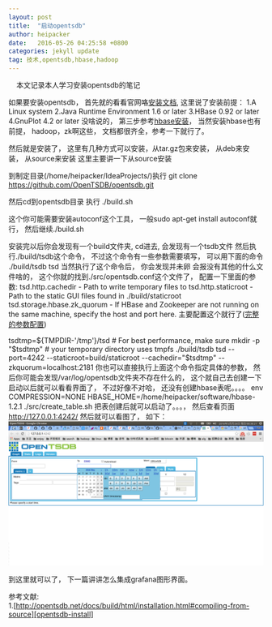```yaml
---
layout: post
title:  "启动opentsdb"
author: heipacker
date:   2016-05-26 04:25:58 +0800
categories: jekyll update
tag: 技术,opentsdb,hbase,hadoop
---
```

&nbsp;&nbsp;&nbsp;&nbsp;本文记录本人学习安装opentsdb的笔记


如果要安装opentsdb， 首先就的看看官网咯[安装文档][opentsdb-install],
这里说了安装前提：
1.A Linux system
2.Java Runtime Environment 1.6 or later
3.HBase 0.92 or later
4.GnuPlot 4.2 or later
没啥说的， 第三步参考[hbase安装][hbase-install]， 当然安装hbase也有前提， hadoop，zk啊这些， 文档都很齐全，参考一下就行了。

然后就是安装了， 这里有几种方式可以安装，从tar.gz包来安装， 从deb来安装， 从source来安装
这里主要讲一下从source安装

到制定目录(/home/heipacker/IdeaProjects/)执行
git clone https://github.com/OpenTSDB/opentsdb.git

然后cd到opentsdb目录
执行
./build.sh

这个你可能需要安装autoconf这个工具， 一般sudo apt-get install autoconf就行， 然后继续./build.sh

安装完以后你会发现有一个build文件夹, cd进去, 会发现有一个tsdb文件
然后执行./build/tsdb这个命令， 不过这个命令有一些参数需要填写， 可以用下面的命令
./build/tsdb tsd
当然执行了这个命令后， 你会发现并未卵
会报没有其他的什么文件啥的， 这个你就的找到./src/opentsdb.conf这个文件了， 配置一下里面的参数:
tsd.http.cachedir - Path to write temporary files to
tsd.http.staticroot - Path to the static GUI files found in ./build/staticroot
tsd.storage.hbase.zk\_quorum - If HBase and Zookeeper are not running on the same machine, specify the host and port here.
主要配置这个就行了([完整的参数配置][all-config])

tsdtmp=${TMPDIR-'/tmp'}/tsd    # For best performance, make sure
mkdir -p "$tsdtmp"             # your temporary directory uses tmpfs
./build/tsdb tsd --port=4242 --staticroot=build/staticroot --cachedir="$tsdtmp" --zkquorum=localhost:2181
你也可以直接执行上面这个命令指定具体的参数， 然后你可能会发现/var/log/opentsdb文件夹不存在什么的， 这个就自己去创建一下
启动以后就可以看看界面了， 不过好像不对哈， 还没有创建hbase表呢。。。。
env COMPRESSION=NONE HBASE\_HOME=/home/heipacker/software/hbase-1.2.1 ./src/create\_table.sh
把表创建后就可以启动了。。。， 然后查看页面
http://127.0.0.1:4242/
然后就可以看图了， 如下：
![image](https://github.com/heipacker/heipacker.github.io/blob/master/assets/img/opentsdb-ui-screenshot.png)

到这里就可以了， 下一篇讲讲怎么集成grafana图形界面。

参考文献:<br/>
1.[http://opentsdb.net/docs/build/html/installation.html#compiling-from-source][opentsdb-install]

[opentsdb-install]:http://opentsdb.net/docs/build/html/installation.html#compiling-from-source
[hbase-install]:http://hbase.apache.org/book.html#quickstart_pseudo
[all-config]:http://opentsdb.net/docs/build/html/user_guide/configuration.html
